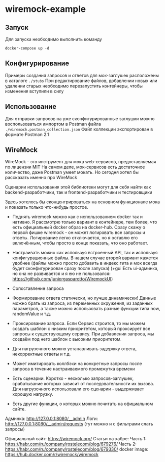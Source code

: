 # wiremock-example

## Запуск
Для запуска необходимо выполнить команду

`docker-compose up -d`

## Конфигурирование
Примеры создания запросов и ответов для мок-заглушек расположены в каталоге `./stubs`
При редактирование файлов, добавлении новых или удалении старых необходимо перезапустить контейнеры, чтобы изменения вступили в силу

## Использование
Для отправки запросов на уже сконфигурированные заглушки можно воспользоваться импортом в Postman файла `./wiremock.postman_collection.json`
Файл коллекции экспортирован в формате Postman 2.1

## WireMock
WireMock - это инструмент для мока web-сервисов, предоставляемая по лицензии MIT
На самом деле, мок-сервисов есть достаточное количество, даже Postman умеет мокать. Но сегодня хотел бы рассказать именно про WireMock

Сценарии использования этой библиотеки могут для себя найти как backend-разработчики, так и frontend-разработчики и тестировщики

Здесь хотелось бы сконцентрироваться на основном функционале мока и показать только что-нибудь простое.

- Поднять wiremock можно как с использованием docker так и нативно. Я рассмотрю только вариант в контейнере, тем более, что есть официальный docker образ на docker-hub. Сразу скажу о первой фишке wiremock - он может логировать все запросы и ответы. Логирование легко отключается, но я оставлю его включённым, чтобы просто в конце показать, что оно работает.
- Настраивать можно как используя встроенный API, так и используя конфигурационные файлы. В нашем случае второй вариант кажется удобнее (файлы можно просто добавить в индекс гита и мок всегда будет сконфигурирован сразу после запуска) (+gui Есть ui-админка, но она не развивается и я ею не пользовался: https://github.com/juniorgasparotto/WiremockUI)

- Сопоставление запроса
- Формирование ответа статически, но лучше динамически! Данные можно брать из запроса, из переменных окружения, из заданных параметров, а также можно использовать разные функции типа now, randomValue и т.д.

- Проксирование запроса. Если Сервис строится, то мы можем создать шаблон с низким приоритетом, который проксирует все запросы к существующему сервису. При добавлении запроса, мы создаём под него шаблон с высоким приоритетом.
- Для нагрузочного можно устанавливать задержку ответа, некорректные ответы и т.д.
- Может имитировать коллбэки на конкретные запросы после запроса в течение настраиваемого промежутка времени
- Есть сценарии. Коротко - несколько запросов-заглушек, срабатывание которых зависит от последовательности их вызова. Для нагрузочного использовали его сценарии - выдерживает хорошую нагрузку.
- Есть другие функции, о которых можно почитать на официальном сайте.

Админка: http://127.0.0.1:8080/__admin
Логи: http://127.0.0.1:8080/__admin/requests (тут можно и с фильтрами слать запросы)

Официальный сайт: https://wiremock.org/
Статьи на хабре:
Часть 1: https://habr.com/ru/company/rostelecom/blog/679276/
Часть 2: https://habr.com/ru/company/rostelecom/blog/679330/
docker image: https://hub.docker.com/r/wiremock/wiremock
